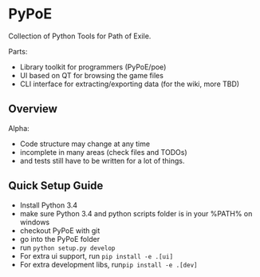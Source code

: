 PyPoE
========
Collection of Python Tools for Path of Exile.

Parts:
* Library toolkit for programmers (PyPoE/poe)
* UI based on QT for browsing the game files
* CLI interface for extracting/exporting data (for the wiki, more TBD)

Overview
--------
Alpha:
* Code structure may change at any time
* incomplete in many areas (check files and TODOs)
* and tests still have to be written for a lot of things.

Quick Setup Guide
--------

* Install Python 3.4
* make sure Python 3.4 and python scripts folder is in your %PATH% on windows
* checkout PyPoE with git
* go into the PyPoE folder
* run ```python setup.py develop ```
* For extra ui support,  run ```pip install -e .[ui]```
* For extra development libs, run```pip install -e .[dev]```
